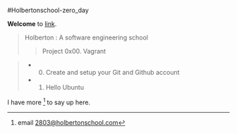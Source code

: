 #Holbertonschool-zero_day

**Welcome** to [link](https://www.holbertonschool.com/pe/es "Holberton").


> Holberton :  A software engineering school
> > Project 0x00. Vagrant

> * 0. Create and setup your Git and Github account 
> * 1. Hello Ubuntu


I have more [^1] to say up here.

[^1]: email 2803@holbertonschool.com